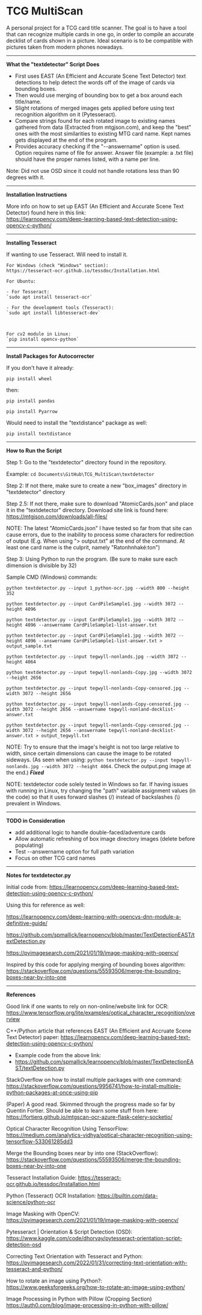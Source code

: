 # TCG MultiScan

A personal project for a TCG card title scanner. The goal is to have a tool that can recognize multiple cards in one go, in order to compile an accurate decklist of cards shown in a picture. Ideal scenario is to be compatible with pictures taken from modern phones nowadays.

------------------------------------

**What the "textdetector" Script Does**

- First uses EAST (An Efficient and Accurate Scene Text Detector) text detections to help detect the words off of the image of cards via bounding boxes.
- Then would use merging of bounding box to get a box around each title/name.
- Slight rotations of merged images gets applied before using text recognition algorithm on it (Pytesseract).
- Compare strings found for each rotated image to existing names gathered from data (Extracted from mtgjson.com), and keep the "best" ones with the most similarities to existing MTG card name. Kept names gets displayed at the end of the program.
- Provides accuracy checking if the "--answername" option is used. Option requires name of file for answer. Answer file (example: a .txt file) should have the proper names listed, with a name per line.

Note: Did not use OSD since it could not handle rotations less than 90 degrees with it.

------------------------------------

**Installation Instructions**

More info on how to set up EAST (An Efficient and Accurate Scene Text Detector) found here in this link:<br>
https://learnopencv.com/deep-learning-based-text-detection-using-opencv-c-python/

------------------------------------

**Installing Tesseract**

If wanting to use Tesseract. Will need to install it.
~~~
For Windows (check "Windows" section):
https://tesseract-ocr.github.io/tessdoc/Installation.html
~~~
~~~
For Ubuntu:

- For Tesseract:
`sudo apt install tesseract-ocr`

- For the development tools (Tesseract):
`sudo apt install libtesseract-dev`



For cv2 module in Linux:
`pip install opencv-python`
~~~


------------------------------------

**Install Packages for Autocorrecter**

If you don't have it already:

`pip install wheel`

then:

`pip install pandas`

`pip install Pyarrow`

Would need to install the "textdistance" package as well:

`pip install textdistance`


------------------------------------

**How to Run the Script**

Step 1: Go to the "textdetector" directory found in the repository.

Example: `cd Documents\GitHub\TCG_MultiScan\textdetector`

Step 2: If not there, make sure to create a new "box_images" directory in "textdetector" directory

Step 2.5: If not there, make sure to download "AtomicCards.json" and place it in the "textdetector" directory. Download site link is found here: https://mtgjson.com/downloads/all-files/ 

NOTE: The latest "AtomicCards.json" I have tested so far from that site can cause errors, due to the inability to process some characters for redirection of output (E.g. When using "> output.txt" at the end of the command. At least one card name is the culprit, namely "Ratonhnhaké:ton")

Step 3: Using Python to run the program. (Be sure to make sure each dimension is divisible by 32)

Sample CMD (Windows) commands:

`python textdetector.py --input 1_python-ocr.jpg --width 800 --height 352`

`python textdetector.py --input CardPileSample1.jpg --width 3072 --height 4096`

`python textdetector.py --input CardPileSample1.jpg --width 3072 --height 4096 --answername CardPileSample1-list-answer.txt`

`python textdetector.py --input CardPileSample1.jpg --width 3072 --height 4096 --answername CardPileSample1-list-answer.txt > output_sample.txt`

`python textdetector.py --input tegwyll-nonlands.jpg --width 3072 --height 4064`

`python textdetector.py --input tegwyll-nonlands-Copy.jpg --width 3072 --height 2656`

`python textdetector.py --input tegwyll-nonlands-Copy-censored.jpg --width 3072 --height 2656`

`python textdetector.py --input tegwyll-nonlands-Copy-censored.jpg --width 3072 --height 2656 --answername tegwyll-nonland-decklist-answer.txt`

`python textdetector.py --input tegwyll-nonlands-Copy-censored.jpg --width 3072 --height 2656 --answername tegwyll-nonland-decklist-answer.txt > output_tegwyll.txt`


NOTE: Try to ensure that the image's height is not too large relative to width, since certain dimensions can cause the image to be rotated sideways. (As seen when using: `python textdetector.py --input tegwyll-nonlands.jpg --width 3072 --height 4064`. Check the output.png image at the end.) ***Fixed***

NOTE: textdetector code solely tested in Windows so far. If having issues with running in Linux, try changing the "path" variable assignment values (in the code) so that it uses forward slashes (/) instead of backslashes (\\) prevalent in Windows.

------------------------------------

**TODO in Consideration**
- add additional logic to handle double-faced/adventure cards
- Allow automatic refreshing of box image directory images (delete before populating)
- Test --answername option for full path variation
- Focus on other TCG card names

------------------------------------

**Notes for textdetector.py**

Initial code from: https://learnopencv.com/deep-learning-based-text-detection-using-opencv-c-python/

Using this for reference as well: 

https://learnopencv.com/deep-learning-with-opencvs-dnn-module-a-definitive-guide/

https://github.com/spmallick/learnopencv/blob/master/TextDetectionEAST/textDetection.py

https://pyimagesearch.com/2021/01/19/image-masking-with-opencv/

Inspired by this code for applying merging of bounding boxes algorithm:
https://stackoverflow.com/questions/55593506/merge-the-bounding-boxes-near-by-into-one


------------------------------------

**References**

Good link if one wants to rely on non-online/website link for OCR: https://www.tensorflow.org/lite/examples/optical_character_recognition/overview

C++/Python article that references EAST (An Efficient and Accruate Scene Text Detector) paper:
https://learnopencv.com/deep-learning-based-text-detection-using-opencv-c-python/

- Example code from the above link:
- https://github.com/spmallick/learnopencv/blob/master/TextDetectionEAST/textDetection.py

StackOverflow on how to install multiple packages with one command: https://stackoverflow.com/questions/9956741/how-to-install-multiple-python-packages-at-once-using-pip

(Paper) A good read. Skimmed through the progress made so far by Quentin Fortier. Should be able to learn some stuff from here:
https://fortierq.github.io/mtgscan-ocr-azure-flask-celery-socketio/

Optical Character Recognition Using TensorFlow:
https://medium.com/analytics-vidhya/optical-character-recognition-using-tensorflow-533061285dd3

Merge the Bounding boxes near by into one (StackOverflow):
https://stackoverflow.com/questions/55593506/merge-the-bounding-boxes-near-by-into-one

Tesseract Installation Guide:
https://tesseract-ocr.github.io/tessdoc/Installation.html

Python (Tesseract) OCR Installation:
https://builtin.com/data-science/python-ocr

Image Masking with OpenCV:
https://pyimagesearch.com/2021/01/19/image-masking-with-opencv/

Pytesseract | Orientation & Script Detection (OSD):
https://www.kaggle.com/code/dhorvay/pytesseract-orientation-script-detection-osd

Correcting Text Orientation with Tesseract and Python:
https://pyimagesearch.com/2022/01/31/correcting-text-orientation-with-tesseract-and-python/

How to rotate an image using Python?:
https://www.geeksforgeeks.org/how-to-rotate-an-image-using-python/

Image Processing in Python with Pillow (Cropping Section)
https://auth0.com/blog/image-processing-in-python-with-pillow/



